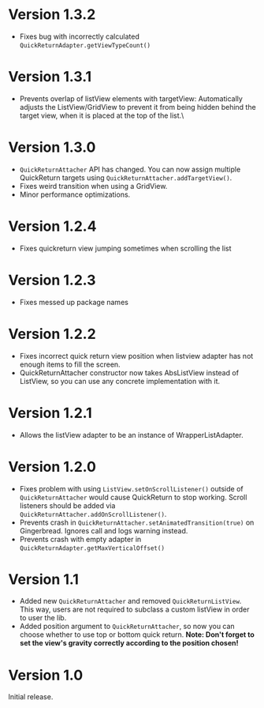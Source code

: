 # Version 1.3.2

* Fixes bug with incorrectly calculated ``QuickReturnAdapter.getViewTypeCount()``

# Version 1.3.1

* Prevents overlap of listView elements with targetView: Automatically adjusts the ListView/GridView to prevent it from being hidden behind the target view, when it is placed at the top of the list.\

# Version 1.3.0

* ``QuickReturnAttacher`` API has changed. You can now assign multiple QuickReturn targets using ``QuickReturnAttacher.addTargetView()``.
* Fixes weird transition when using a GridView.
* Minor performance optimizations.

# Version 1.2.4

* Fixes quickreturn view jumping sometimes when scrolling the list

# Version 1.2.3

* Fixes messed up package names

# Version 1.2.2

* Fixes incorrect quick return view position when listview adapter has not enough items to fill the screen.
* QuickReturnAttacher constructor now takes AbsListView instead of ListView, so you can use any concrete implementation with it.

# Version 1.2.1

* Allows the listView adapter to be an instance of WrapperListAdapter.

# Version 1.2.0

* Fixes problem with using ``ListView.setOnScrollListener()`` outside of ``QuickReturnAttacher`` would cause QuickReturn to stop working. Scroll listeners should be added via ``QuickReturnAttacher.addOnScrollListener()``.
* Prevents crash in ``QuickReturnAttacher.setAnimatedTransition(true)`` on Gingerbread. Ignores call and logs warning instead.
* Prevents crash with empty adapter in ``QuickReturnAdapter.getMaxVerticalOffset()``

# Version 1.1

* Added new ``QuickReturnAttacher`` and removed ``QuickReturnListView``. This way, users are not required to subclass a custom listView in order to user the lib.
* Added position argument to ``QuickReturnAttacher``, so now you can choose whether to use top or bottom quick return. **Note: Don't forget to set the view's gravity correctly according to the position chosen!**

# Version 1.0

Initial release.